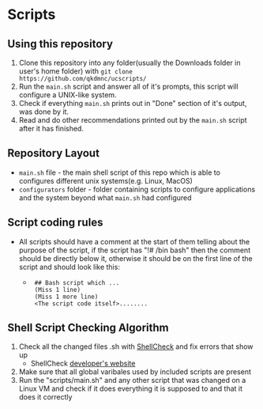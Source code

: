 # Scripts
## Using this repository
1. Clone this repository into any folder(usually the Downloads folder in user's home folder) with `git clone https://github.com/qkdmnc/ucscripts/`
2. Run the `main.sh` script and answer all of it's prompts, this script will configure a UNIX-like system.
3. Check if everything `main.sh` prints out in "Done" section of it's output, was done by it.
4. Read and do other recommendations printed out by the `main.sh` script after it has finished.


## Repository Layout
* `main.sh` file - the main shell script of this repo which is able to configures different unix systems(e.g. Linux, MacOS)
* `configurators` folder - folder containing scripts to configure applications and the system beyond what `main.sh` had configured


## Script coding rules
* All scripts should have a comment at the start of them telling about the purpose of the script, if the script has "!# /bin bash" then the comment should be directly below it, otherwise it should be on the first line of the script and should look like this:
	 * ```
	 	## Bash script which ...
		(Miss 1 line)
		(Miss 1 more line)
	 	<The script code itself>........
	    ```


## Shell Script Checking Algorithm
1. Check all the changed files .sh with [ShellCheck](https://www.shellcheck.net/) and fix errors that show up
	* ShellCheck [developer's website](https://github.com/koalaman/shellcheck)
2. Make sure that all global varibales used by included scripts are present
3. Run the "scripts/main.sh" and any other script that was changed on a Linux VM and check if it does everything it is supposed to and that it does it correctly
